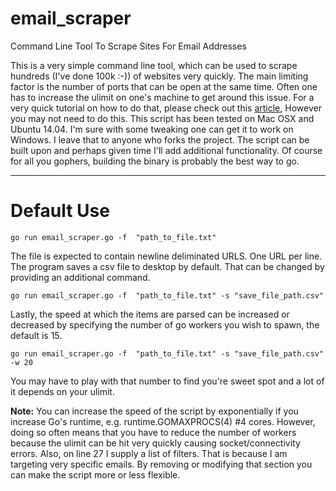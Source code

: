 # email_scraper
Command Line Tool To Scrape Sites For Email Addresses


This is a very simple command line tool, which can be used to scrape hundreds (I've done 100k :-)) of websites very quickly.  The main limiting factor is the number of ports that can be open at the same time.  Often one has to increase the ulimit on one's machine to get around this issue.  For a very quick tutorial on how to do that, please check out this [article](https://viewsby.wordpress.com/2013/01/29/ubuntu-increase-number-of-open-files/), However you may not need to do this. This script has been tested on Mac OSX and Ubuntu 14.04.  I'm sure with some tweaking one can get it to work on Windows.  I leave that to anyone who forks the project.  The script can be built upon and perhaps given time I'll add additional functionality.  Of course for all you gophers, building the binary is probably the best way to go.

----------
# Default Use


    go run email_scraper.go -f  "path_to_file.txt"
   The file is expected to contain newline deliminated URLS. One URL per line.  The program saves a csv file to desktop by default.  That can be changed by providing an additional command.

    go run email_scraper.go -f  "path_to_file.txt" -s "save_file_path.csv"

Lastly, the speed at which the items are parsed can be increased or decreased by specifying the number of go workers you wish to spawn, the default is 15.

    go run email_scraper.go -f  "path_to_file.txt" -s "save_file_path.csv" -w 20

  You may have to play with that number to find you're sweet spot and a lot of it depends on your ulimit.

**Note:**
You can increase the speed of the script by exponentially if you increase Go's runtime, e.g. runtime.GOMAXPROCS(4) #4 cores. However, doing so often means that you have to reduce the number of workers because the ulimit can be hit very quickly causing socket/connectivity errors.
Also, on line 27 I supply a list of filters. That is because I am targeting very specific emails. By removing or modifying that section you can make the script more or less flexible.
